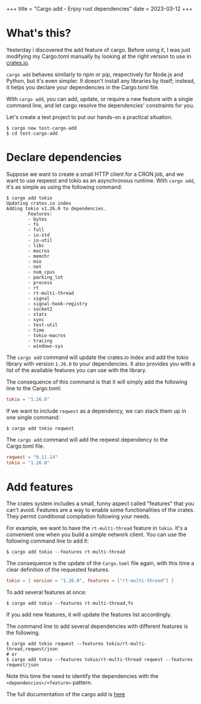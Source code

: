 +++
title = "Cargo add - Enjoy rust dependencies"
date = 2023-03-12
+++

# What's this?

Yesterday i discovered the add feature of cargo. Before using it, I was just modifying my Cargo.toml manually by looking at the right version to use in [crates.io][2].

`cargo add` behaves similarly to npm or pip, respectively for Node.js and Python, but it's even simpler. It doesn't install any libraries by itself; instead, it helps you declare your dependencies in the Cargo.toml file.

With `cargo add`, you can add, update, or require a new feature with a single command line, and let cargo resolve the dependencies' constraints for you.

Let's create a test project to put our hands-on a practical situation.

```shell
$ cargo new test-cargo-add
$ cd test-cargo-add
```

# Declare dependencies

Suppose we want to create a small HTTP client for a CRON job, and we want to use reqwest and tokio as an asynchronous runtime. With `cargo add`, it's as simple as using the following command:

```shell
$ cargo add tokio
Updating crates.io index
Adding tokio v1.26.0 to dependencies.
        Features:
        - bytes
        - fs
        - full
        - io-std
        - io-util
        - libc
        - macros
        - memchr
        - mio
        - net
        - num_cpus
        - parking_lot
        - process
        - rt
        - rt-multi-thread
        - signal
        - signal-hook-registry
        - socket2
        - stats
        - sync
        - test-util
        - time
        - tokio-macros
        - tracing
        - windows-sys
```

The `cargo add` command will update the crates.io index and add the tokio library with version `1.26.0` to your dependencies. It also provides you with a list of the available features you can use with the library.

The consequence of this command is that it will simply add the following line to the Cargo.toml:

```toml
tokio = "1.26.0"
```

If we want to include `reqwest` as a dependency, we can stack them up in one single command:

```shell
$ cargo add tokio reqwest
```

The `cargo add` command will add the reqwest dependency to the Cargo.toml file.

```toml
reqwest = "0.11.14"
tokio = "1.26.0"
```

# Add features

The crates system includes a small, funny aspect called "features" that you can't avoid. Features are a way to enable some functionalities of the crates. They permit conditional compilation following your needs.

For example, we want to have the `rt-multi-thread` feature in `tokio`. It's a convenient one when you build a simple network client. You can use the following command line to add it:

```shell
$ cargo add tokio --features rt-multi-thread
```

The consequence is the update of the `Cargo.toml` file again, with this time a clear definition of the requested features.

```toml
tokio = { version = "1.26.0", features = ["rt-multi-thread"] }
```

To add several features at once:

```shell
$ cargo add tokio --features rt-multi-thread,fs
```

If you add new features, it will update the features list accordingly.

The command line to add several dependencies with different features is the following.

```shell
$ cargo add tokio reqwest --features tokio/rt-multi-thread,reqwest/json
# or
$ cargo add tokio --features tokio/rt-multi-thread reqwest --features reqwest/json
```

Note this time the need to identify the dependencies with the `<dependencies>/<feature>` pattern.

The full documentation of the cargo add is [here][1]

[1]: https://doc.rust-lang.org/cargo/commands/cargo-add.html
[2]: https://crates.io/
